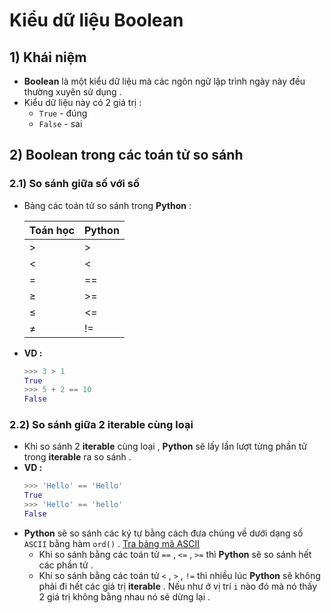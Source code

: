 # Kiểu dữ liệu Boolean
## **1) Khái niệm**
- **Boolean** là một kiểu dữ liệu mà các ngôn ngữ lập trình ngày này đều thường xuyên sử dụng .
- Kiểu dữ liệu này có 2 giá trị :
    - `True` - đúng
    - `False` - sai
## **2) Boolean trong các toán tử so sánh**
### **2.1) So sánh giữa số với số**
- Bảng các toán tử so sánh trong **Python** :

    | Toán học | Python |
    |----------|--------|
    | > | > |
    | < | < |
    | = | == |
    | &ge; | >= |
    | &le; | <= |
    | &ne; | != |

- **VD :**
    ```py
    >>> 3 > 1
    True
    >>> 5 + 2 == 10
    False
    ```
### **2.2) So sánh giữa 2 iterable cùng loại**
- Khi so sánh 2 **iterable** cùng loại , **Python** sẽ lấy lần lượt từng phần tử trong **iterable** ra so sánh .
- **VD :**
    ```py
    >>> 'Hello' == 'Hello'
    True
    >>> 'Hello' == 'hello'
    False
    ```
- **Python** sẽ so sánh các ký tự bằng cách đưa chúng về dưới dạng số `ASCII` bằng hàm `ord()` . [Tra bảng mã ASCII](http://www.asciitable.com/)
    - Khi so sánh bằng các toán tử `==` , `<=` , `>=` thì **Python** sẽ so sánh hết các phần tử .
    - Khi so sánh bằng các toán tử `<` , `>` , `!=` thì nhiều lúc **Python** sẽ không phải đi hết các giá trị **iterable** . Nếu như ở vị trí `i` nào đó mà nó thấy 2 giá trị không bằng nhau nó sẽ dừng lại .
